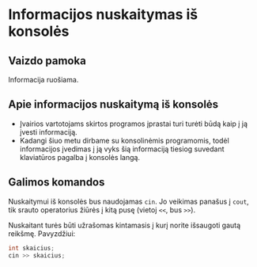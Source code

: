 # Informacijos nuskaitymas iš konsolės

## Vaizdo pamoka

Informacija ruošiama.

## Apie informacijos nuskaitymą iš konsolės

- Įvairios vartotojams skirtos programos įprastai turi turėti būdą kaip į ją įvesti informaciją.
- Kadangi šiuo metu dirbame su konsolinėmis programomis, todėl informacijos įvedimas į ją vyks šią informaciją tiesiog suvedant klaviatūros pagalba į konsolės langą.

## Galimos komandos

Nuskaitymui iš konsolės bus naudojamas `cin`. Jo veikimas panašus į `cout`, tik srauto operatorius žiūrės į kitą pusę (vietoj `<<`, bus `>>`).

Nuskaitant turės būti užrašomas kintamasis į kurį norite išsaugoti gautą reikšmę. Pavyzdžiui:

```cpp
int skaicius;
cin >> skaicius;
```
